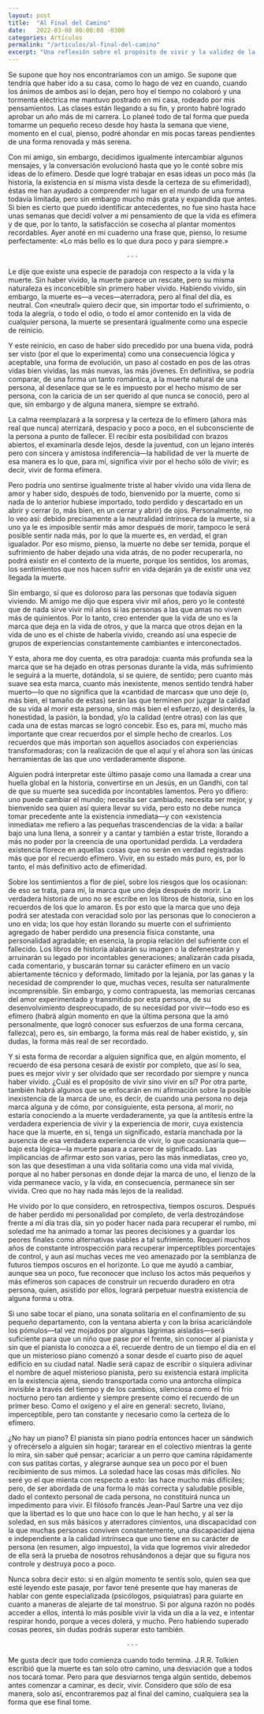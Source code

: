 ```yaml
---
layout: post
title:  "Al Final del Camino"
date:   2022-03-08 00:00:00 -0300
categories: Artículos
permalink: "/articulos/al-final-del-camino"
excerpt: "Una reflexión sobre el propósito de vivir y la validez de la vida efímera."
---
```

Se supone que hoy nos encontraríamos con un amigo. Se supone que tendría que haber ido a su casa, como lo hago de vez en cuando, cuando los ánimos de ambos así lo dejan, pero hoy el tiempo no colaboró y una tormenta eléctrica me mantuvo postrado en mi casa, rodeado por mis pensamientos. Las clases están llegando a su fin, y pronto habré logrado aprobar un año más de mi carrera. Lo planeé todo de tal forma que pueda tomarme un pequeño receso desde hoy hasta la semana que viene, momento en el cual, pienso, podré ahondar en mis pocas tareas pendientes de una forma renovada y más serena.

Con mi amigo, sin embargo, decidimos igualmente intercambiar algunos mensajes, y la conversación evolucionó hasta que yo le conté sobre mis ideas de lo efímero. Desde que logré trabajar en esas ideas un poco más (la historia, la existencia en sí misma vista desde la certeza de su efimeridad), éstas me han ayudado a comprender mi lugar en el mundo de una forma todavía limitada, pero sin embargo mucho más grata y expandida que antes. Si bien es cierto que puedo identificar antecedentes, no fue sino hasta hace unas semanas que decidí volver a mi pensamiento de que la vida es efímera y de que, por lo tanto, la satisfacción se cosecha al plantar momentos recordables. Ayer anoté en mi cuaderno una frase que, pienso, lo resume perfectamente: «Lo más bello es lo que dura poco y para siempre.»

<center style="text-indent:0px;">·   ·   ·</center>

Le dije que existe una especie de paradoja con respecto a la vida y la muerte. Sin haber vivido, la muerte parece un rescate, pero su misma naturaleza es inconcebible sin primero haber vivido. Habiendo vivido, sin embargo, la muerte es—a veces—aterradora, pero al final del día, es neutral. Con «neutral» quiero decir que, sin importar todo el sufrimiento, o toda la alegría, o todo el odio, o todo el amor contenido en la vida de cualquier persona, la muerte se presentará igualmente como una especie de reinicio.

Y este reinicio, en caso de haber sido precedido por una buena vida, podrá ser visto (por el que lo experimenta) como una consecuencia lógica y aceptable, una forma de evolución, un paso al costado en pos de las otras vidas bien vividas, las más nuevas, las más jóvenes. En definitiva, se podría comparar, de una forma un tanto romántica, a la muerte natural de una persona, al desenlace que se le es impuesto por el hecho mismo de ser persona, con la caricia de un ser querido al que nunca se conoció, pero al que, sin embargo y de alguna manera, siempre se extrañó.

La calma reemplazará a la sorpresa y la certeza de lo efímero (ahora más real que nunca) aterrizará, despacio y poco a poco, en el subconsciente de la persona a punto de fallecer. El recibir esta posibilidad con brazos abiertos, el examinarla desde lejos, desde la juventud, con un lejano interés pero con sincera y amistosa indiferencia—la habilidad de ver la muerte de esa manera es lo que, para mí, significa vivir por el hecho sólo de vivir; es decir, vivir de forma efímera.

Pero podría uno sentirse igualmente triste al haber vivido una vida llena de amor y haber sido, después de todo, bienvenido por la muerte, como si nada de lo anterior hubiese importado, todo perdido y descartado en un abrir y cerrar (o, más bien, en un cerrar y abrir) de ojos. Personalmente, no lo veo así: debido precisamente a la neutralidad intrínseca de la muerte, si a uno ya le es imposible sentir más amor después de morir, tampoco le será posible sentir nada más, por lo que la muerte es, en verdad, el gran igualador. Por eso mismo, pienso, la muerte no debe ser temida, porque el sufrimiento de haber dejado una vida atrás, de no poder recuperarla, no podrá existir en el contexto de la muerte, porque los sentidos, los aromas, los sentimientos que nos hacen sufrir en vida dejarán ya de existir una vez llegada la muerte.

Sin embargo, sí que es doloroso para las personas que todavía siguen viviendo. Mi amigo me dijo que espera vivir mil años, pero yo le contesté que de nada sirve vivir mil años si las personas a las que amas no viven más de quinientos. Por lo tanto, creo entender que la vida de uno es la marca que deja en la vida de otros, y que la marca que otros dejan en la vida de uno es el chiste de haberla vivido, creando así una especie de grupos de experiencias constantemente cambiantes e interconectados.

Y esta, ahora me doy cuenta, es otra paradoja: cuanta más profunda sea la marca que se ha dejado en otras personas durante la vida, más sufrimiento le seguirá a la muerte, dotándola, si se quiere, de sentido; pero cuanto más suave sea esta marca, cuanto más inexistente, menos sentido tendrá haber muerto—lo que no significa que la «cantidad de marcas» que uno deje (o, más bien, el tamaño de estas) serán las que terminen por juzgar la calidad de su vida al morir esta persona, sino más bien el esfuerzo, el desinterés, la honestidad, la pasión, la bondad, y/o la calidad (entre otras) con las que cada una de estas marcas se logró concebir. Eso es, para mí, mucho más importante que crear recuerdos por el simple hecho de crearlos. Los recuerdos que más importan son aquellos asociados con experiencias transformadoras; con la realización de que el aquí y el ahora son las únicas herramientas de las que uno verdaderamente dispone.

Alguien podrá interpretar este último pasaje como una llamada a crear una huella global en la historia, convertirse en un Jesús, en un Gandhi, con tal de que su muerte sea sucedida por incontables lamentos. Pero yo difiero: uno puede cambiar el mundo; necesita ser cambiado, necesita ser mejor, y bienvenido sea quien así quiera llevar su vida, pero esto no debe nunca tomar precedente ante la existencia inmediata—y con «existencia inmediata» me refiero a las pequeñas trascendencias de la vida: a bailar bajo una luna llena, a sonreír y a cantar y también a estar triste, llorando a más no poder por la creencia de una oportunidad perdida. La verdadera existencia florece en aquellas cosas que no serán en verdad registradas más que por el recuerdo efímero. Vivir, en su estado más puro, es, por lo tanto, el más definitivo acto de efimeridad.

Sobre los sentimientos a flor de piel, sobre los riesgos que los ocasionan: de eso se trata, para mí, la marca que uno deja después de morir. La verdadera historia de uno no se escribe en los libros de historia, sino en los recuerdos de los que lo amaron. Es por esto que la marca que uno deja podrá ser atestada con veracidad solo por las personas que lo conocieron a uno en vida; los que hoy están llorando su muerte con el sufrimiento agregado de haber perdido una presencia física constante, una personalidad agradable; en esencia, la propia relación del sufriente con el fallecido.
Los libros de historia alabarán su imagen o la defenestrarán y arruinarán su legado por incontables generaciones; analizarán cada pisada, cada comentario, y buscarán tornar su carácter efímero en un vacío abiertamente técnico y deformado, limitado por la lejanía, por las ganas y la necesidad de comprender lo que, muchas veces, resulta ser naturalmente incomprensible. Sin embargo, y como contrapuesta, las memorias cercanas del amor experimentado y transmitido por esta persona, de su desenvolvimiento despreocupado, de su necesidad por vivir—todo eso es efímero (habrá algún momento en que la última persona que la amó personalmente, que logró conocer sus esfuerzos de una forma cercana, fallezca), pero es, sin embargo, la forma más real de haber existido, y, sin dudas, la forma más real de ser recordado.

Y si esta forma de recordar a alguien significa que, en algún momento, el recuerdo de esa persona cesará de existir por completo, que así lo sea, pues es mejor vivir y ser olvidado que ser recordado por siempre y nunca haber vivido. ¿Cuál es el propósito de vivir sino vivir en sí?
Por otra parte, también habrá algunos que se enfocarán en mi afirmación sobre la posible inexistencia de la marca de uno, es decir, de cuando una persona no deja marca alguna y de cómo, por consiguiente, esta persona, al morir, no estaría conociendo a la muerte verdaderamente, ya que la antítesis entre la verdadera experiencia de vivir y la experiencia de morir, cuya existencia hace que la muerte, en sí, tenga un significado, estaría manchada por la ausencia de esa verdadera experiencia de vivir, lo que ocasionaría que—bajo esta lógica—la muerte pasara a carecer de significado.
Las implicancias de afirmar esto son varias, pero las más inmediatas, creo yo, son las que desestiman a una vida solitaria como una vida mal vivida, porque al no haber personas en donde dejar la marca de uno, el lienzo de la vida permanece vacío, y la vida, en consecuencia, permanece sin ser vivida. Creo que no hay nada más lejos de la realidad.

He vivido por lo que considero, en retrospectiva, tiempos oscuros. Después de haber perdido mi personalidad por completo, de verla destrozándose frente a mí día tras día, sin yo poder hacer nada para recuperar el rumbo, mi soledad me ha animado a tomar las peores decisiones y a guardar los peores finales como alternativas viables a tal sufrimiento. Requerí muchos años de constante introspección para recuperar imperceptibles porcentajes de control, y aun así muchas veces me veo amenazado por la semblanza de futuros tiempos oscuros en el horizonte. Lo que me ayudó a cambiar, aunque sea un poco, fue reconocer que incluso los actos más pequeños y más efímeros son capaces de construir un recuerdo duradero en otra persona, quien, asistido por ellos, logrará perpetuar nuestra existencia de alguna forma u otra.

Si uno sabe tocar el piano, una sonata solitaria en el confinamiento de su pequeño departamento, con la ventana abierta y con la brisa acariciándole los pómulos—tal vez mojados por algunas lágrimas aisladas—será suficiente para que un niño que pase por el frente, sin conocer al pianista y sin que el pianista lo conozca a él, recuerde dentro de un tiempo el día en el que un misterioso piano comenzó a sonar desde el cuarto piso de aquel edificio en su ciudad natal. Nadie será capaz de escribir o siquiera adivinar el nombre de aquel misterioso pianista, pero su existencia estará implícita en la existencia ajena, siendo transportada como una antorcha olímpica invisible a través del tiempo y de los cambios, silenciosa como el frío nocturno pero tan ardiente y siempre presente como el recuerdo de un primer beso. Como el oxígeno y el aire en general: secreto, liviano, imperceptible, pero tan constante y necesario como la certeza de lo efímero.

¿No hay un piano? El pianista sin piano podría entonces hacer un sándwich y ofrecérselo a alguien sin hogar; tararear en el colectivo mientras la gente lo mira, sin saber qué pensar; acariciar a un perro que camina rápidamente con sus patitas cortas, y alegrarse aunque sea un poco por el buen recibimiento de sus mimos. La soledad hace las cosas más difíciles. No seré yo el que mienta con respecto a esto: las hace mucho más difíciles; pero, de ser abordada de una forma lo más correcta y saludable posible, dado el contexto personal de cada persona, no constituirá nunca un impedimento para vivir.
El filósofo francés Jean-Paul Sartre una vez dijo que la libertad es lo que uno hace con lo que le han hecho, y al ser la soledad, en sus más básicos y aterradores cimientos, una discapacidad con la que muchas personas conviven constantemente, una discapacidad ajena e independiente a la calidad intrínseca que uno tiene en su carácter de persona (en resumen, algo impuesto), la vida que logremos vivir alrededor de ella será la prueba de nosotros rehusándonos a dejar que su figura nos controle y destruya poco a poco.

Nunca sobra decir esto: si en algún momento te sentís solo, quien sea que esté leyendo este pasaje, por favor tené presente que hay maneras de hablar con gente especializada (psicólogos, psiquiatras) para guiarte en cuanto a maneras de alejarte de tal monstruo. Si por alguna razón no podés acceder a ellos, intentá lo más posible vivir la vida un día a la vez, e intentar respirar hondo, porque a veces dolerá, y mucho. Pero habiendo superado cosas peores, sin dudas podrás superar esto también.

<center style="text-indent:0px;">·   ·   ·</center>

Me gusta decir que todo comienza cuando todo termina. J.R.R. Tolkien escribió que la muerte es tan solo otro camino, una desviación que a todos nos tocará tomar. Pero para que desviarnos tenga algún sentido, debemos antes comenzar a caminar, es decir, vivir. Considero que sólo de esa manera, solo así, encontraremos paz al final del camino, cualquiera sea la forma que ese final tome.

